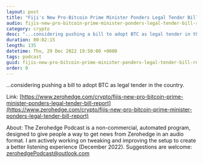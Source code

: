 ```yaml
---
layout: post
title: "Fiji's New Pro-Bitcoin Prime Minister Ponders Legal Tender Bill: Report"
audio: fijis-new-pro-bitcoin-prime-minister-ponders-legal-tender-bill-report-0
category: crypto
desc: "...considering pushing a bill to adopt BTC as legal tender in the country."
duration: 00:02:15
length: 135
datetime: Thu, 29 Dec 2022 19:50:00 +0000
tags: podcast
guid: fijis-new-pro-bitcoin-prime-minister-ponders-legal-tender-bill-report-0
order: 0
---
```

...considering pushing a bill to adopt BTC as legal tender in the country.

Link: [https://www.zerohedge.com/crypto/fijis-new-pro-bitcoin-prime-minister-ponders-legal-tender-bill-report](https://www.zerohedge.com/crypto/fijis-new-pro-bitcoin-prime-minister-ponders-legal-tender-bill-report)

About: The Zerohedge Podcast is a non-commercial, automated program, designed to give people a way to get news from Zerohedge in an audio format.  I am actively working on tweaking and improving the setup to create a better listening experience (December 2022).  Suggestions are welcome: [zerohedgePodcast@outlook.com](mailto:zerohedgePodcast@outlook.com)